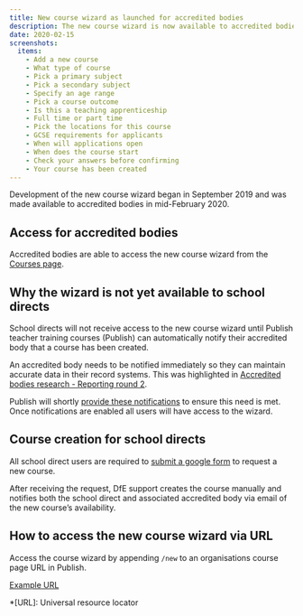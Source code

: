 ```yaml
---
title: New course wizard as launched for accredited bodies
description: The new course wizard is now available to accredited bodies
date: 2020-02-15
screenshots:
  items:
    - Add a new course
    - What type of course
    - Pick a primary subject
    - Pick a secondary subject
    - Specify an age range
    - Pick a course outcome
    - Is this a teaching apprenticeship
    - Full time or part time
    - Pick the locations for this course
    - GCSE requirements for applicants
    - When will applications open
    - When does the course start
    - Check your answers before confirming
    - Your course has been created
---
```

Development of the new course wizard began in September 2019 and was made available to accredited bodies in mid-February 2020.

## Access for accredited bodies

Accredited bodies are able to access the new course wizard from the [Courses page](https://www.qa.publish-teacher-training-courses.service.gov.uk/organisations/T92/2020/courses).

## Why the wizard is not yet available to school directs

School directs will not receive access to the new course wizard until Publish teacher training courses (Publish) can automatically notify their accredited body that a course has been created.

An accredited body needs to be notified immediately so they can maintain accurate data in their record systems. This was highlighted in [Accredited bodies research - Reporting round 2](/publish-teacher-training-courses/accredited-bodies-research-round-2).

Publish will shortly [provide these notifications](/publish-teacher-training-courses/notifications-mvp) to ensure this need is met. Once notifications are enabled all users will have access to the wizard.

## Course creation for school directs

All school direct users are required to [submit a google form](/publish-teacher-training-courses/new-course-google-form) to request a new course.

After receiving the request, DfE support creates the course manually and notifies both the school direct and associated accredited body via email of the new course’s availability.

## How to access the new course wizard via URL

Access the course wizard by appending `/new` to an organisations course page URL in Publish.

[Example URL](https://www.qa.publish-teacher-training-courses.service.gov.uk/organisations/153/2020/courses/new)

*[URL]: Universal resource locator
